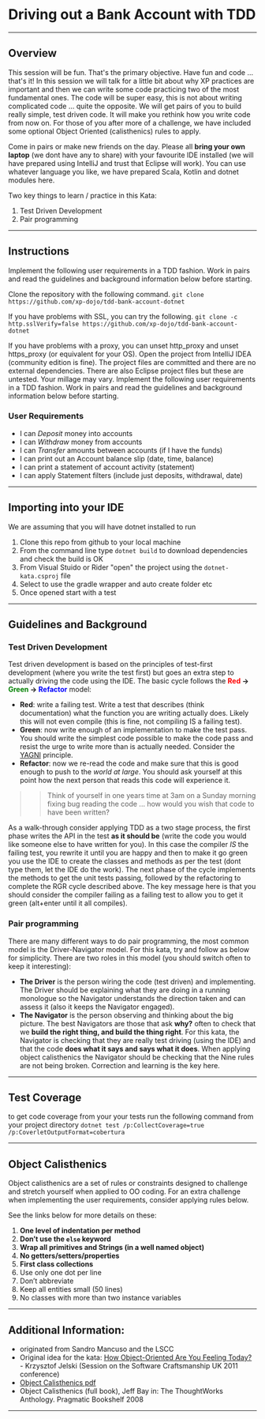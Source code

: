 # Driving out a Bank Account with TDD

----
## Overview
This session will be fun.  That's the primary objective.  Have fun and code ... that's it!  In this session we will talk 
for a little bit about why XP practices are important and then we can write some code practicing two of the most 
fundamental ones.  The code will be super easy, this is not about writing complicated code ... quite the opposite.  We 
will get pairs of you to build really simple, test driven code. It will make you rethink how you write code from now 
on.  For those of you after more of a challenge, we have included some optional Object Oriented (calisthenics) rules to 
apply.

Come in pairs or make new friends on the day.  Please all __bring your own laptop__ (we dont have any to share) with 
your favourite IDE installed (we will have prepared using IntelliJ and trust that Eclipse will work).  You can use 
whatever language you like, we have prepared Scala, Kotlin and dotnet modules here.
    
Two key things to learn / practice in this Kata:

1. Test Driven Development
1. Pair programming

---
## Instructions
Implement the following user requirements in a TDD fashion. Work in pairs and read the guidelines and background 
information below before starting.

Clone the repository with the following command.
`git clone https://github.com/xp-dojo/tdd-bank-account-dotnet`

If you have problems with SSL, you can try the following.
`git clone -c http.sslVerify=false https://github.com/xp-dojo/tdd-bank-account-dotnet`

If you have problems with a proxy, you can unset http_proxy and unset https_proxy (or equivalent for your OS).
Open the project from IntelliJ IDEA (community edition is fine). The project files are committed and there are no external dependencies. There are also Eclipse project files but these are untested. Your millage may vary.
Implement the following user requirements in a TDD fashion. Work in pairs and read the guidelines and background information below before starting.

### User Requirements
 - I can *Deposit* money into accounts
 - I can *Withdraw* money from accounts
 - I can *Transfer* amounts between accounts (if I have the funds)
 - I can print out an Account balance slip (date, time, balance) 
 - I can print a statement of account activity (statement) 
 - I can apply Statement filters (include just deposits, withdrawal, date)

----
## Importing into your IDE
We are assuming that you will have dotnet installed to run

1. Clone this repo from github to your local machine
1. From the command line type `dotnet build` to download dependencies and check the build is OK
1. From Visual Stuido or Rider "open" the project using the `dotnet-kata.csproj` file
1. Select to use the gradle wrapper and auto create folder etc
1. Once opened start with a test


----
## Guidelines and Background

### Test Driven Development

Test driven development is based on the principles of test-first development (where you write the test first) but goes 
an extra step to actually driving the code using the IDE. The basic cycle follows the 
__<span style="color: red;">Red</span> -> <span style="color: green;">Green</span> -> <span style="color: blue;">Refactor</span>__ model:

 - __Red__: write a failing test. Write a test that describes (think documentation) what the function you are writing 
 actually does. Likely this will not even compile (this is fine, not compiling IS a failing test).
 - __Green__: now write enough of an implementation to make the test pass. You should write the simplest code possible 
 to make the code pass and resist the urge to write more than is actually needed. Consider the 
 [YAGNI](https://martinfowler.com/bliki/Yagni.html) principle.
 - __Refactor__: now we re-read the code and make sure that this is good enough to push to the _world at large_. You 
 should ask yourself at this point how the next person that reads this code will experience it.  
 >>Think of yourself in  one years time at 3am on a Sunday morning fixing bug reading the code ... how would you wish 
 that code to have been written? 

As a walk-through consider applying TDD as a two stage process, the first phase writes the API in the test __as it should 
be__ (write the code you would like someone else to have written for you). In this case the compiler _IS_ the failing 
test, you rewrite it until you are happy and then to make it go green you use the IDE to create the classes and methods 
as per the test (dont type them, let the IDE do the work). The next phase of the cycle implements the methods to get the 
unit tests passing, followed by the refactoring to complete the RGR cycle described above. The key message here is that 
you should consider the compiler failing as a failing test to allow you to get it green (alt+enter until it all compiles).



### Pair programming
There are many different ways to do pair programming, the most common model is the Driver-Navigator model.  For this kata, 
try and follow as below for simplicity.  There are two roles in this model (you should switch often to keep it interesting):

 - __The Driver__ is the person wiring the code (test driven) and implementing.  The Driver should be explaining what 
 they are doing in a running monologue so the Navigator understands the direction taken and can assess it (also it keeps 
 the Navigator engaged).
 - __The Navigator__ is the person observing and thinking about the big picture.  The best Navigators are those that 
 ask __why?__ often to check that we __build the right thing, and build the thing right__.  For this kata, the Navigator 
 is checking that they are really test driving (using the IDE) and that the code __does what it says and says what it 
 does__.  When applying object calisthenics the Navigator should be checking that the Nine rules are not being 
 broken.  Correction and learning is the key here.


----
## Test Coverage
to get code coverage from your your tests run the following command from your project directory
`dotnet test /p:CollectCoverage=true /p:CoverletOutputFormat=cobertura`


----
## Object Calisthenics

Object calisthenics are a set of rules or constraints designed to challenge and stretch yourself when applied to OO 
coding. For an extra challenge when implementing the user requirements, consider applying rules below.

See the links below for more details on these:

1. __One level of indentation per method__
1. __Don’t use the `else` keyword__
1. __Wrap all primitives and Strings (in a well named object)__
1. __No getters/setters/properties__
1. __First class collections__
1. Use only one dot per line
1. Don’t abbreviate
1. Keep all entities small (50 lines)
1. No classes with more than two instance variables

----
## Additional Information:
 - originated from Sandro Mancuso and the LSCC
 - Original idea for the kata: [How Object-Oriented Are You Feeling Today?](https://www.slideshare.net/KrzysztofJelski/how-object-oriented-are-you-feeling-today) - Krzysztof Jelski (Session on the Software Craftsmanship UK 2011 conference)
 - [Object Calisthenics pdf](http://www.cs.helsinki.fi/u/luontola/tdd-2009/ext/ObjectCalisthenics.pdf)
 -  Object Calisthenics (full book), Jeff Bay in: The ThoughtWorks Anthology.  Pragmatic Bookshelf 2008

----